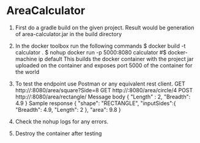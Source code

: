 # AreaCalculator

1. First do a gradle build on the given project. Result would be generation of area-calculator.jar in the build directory

2. In the docker toolbox run the following commands
$ docker build -t calculator .
$ nohup docker run -p 5000:8080 calculator
#$ docker-machine ip default
This builds the docker container with the project jar uploaded on the container and exposes port 5000 of the container
for the world

3. To test the endpoint use Postman or any equivalent rest client.
GET http://<host>:8080/area/square?Side=8
GET http://<host>:8080/area/circle/4
POST http://<host>:8080/area/rectangle/
Message body
{
  "Length" : 2,
  "Breadth": 4.9
}
Sample response
{
"shape": "RECTANGLE",
"inputSides":{
"Breadth": 4.9,
"Length": 2
},
"area": 9.8
}

4. Check the nohup logs for any errors.

5. Destroy the container after testing
